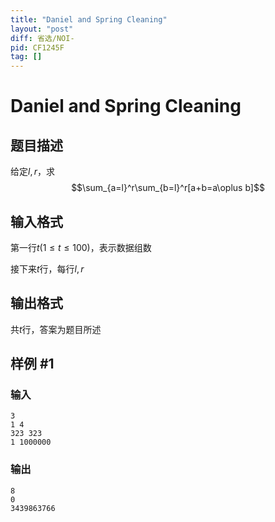 ```yaml
---
title: "Daniel and Spring Cleaning"
layout: "post"
diff: 省选/NOI-
pid: CF1245F
tag: []
---
```


# Daniel and Spring Cleaning

## 题目描述

给定$l,r$，求
$$\sum_{a=l}^r\sum_{b=l}^r[a+b=a\oplus b]$$

## 输入格式

第一行$t(1\le t\le100)$，表示数据组数

接下来$t$行，每行$l,r$

## 输出格式

共$t$行，答案为题目所述

## 样例 #1

### 输入

```
3
1 4
323 323
1 1000000

```

### 输出

```
8
0
3439863766

```

